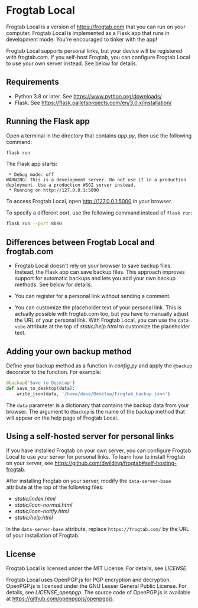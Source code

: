# Frogtab Local

Frogtab Local is a version of https://frogtab.com that you can run on your computer.
Frogtab Local is implemented as a Flask app that runs in development mode.
You're encouraged to tinker with the app!

Frogtab Local supports personal links, but your device will be registered with frogtab.com.
If you self-host Frogtab, you can configure Frogtab Local to use your own server instead.
See below for details.

## Requirements

  - Python 3.8 or later. See https://www.python.org/downloads/
  - Flask. See https://flask.palletsprojects.com/en/3.0.x/installation/

## Running the Flask app

Open a terminal in the directory that contains *app.py*, then use the following command:
    
```sh
flask run
```

The Flask app starts:

```
 * Debug mode: off
WARNING: This is a development server. Do not use it in a production deployment. Use a production WSGI server instead.
 * Running on http://127.0.0.1:5000
```

To access Frogtab Local, open http://127.0.0.1:5000 in your browser.

To specify a different port, use the following command instead of `flask run`:

```sh
flask run --port 8080
```

## Differences between Frogtab Local and frogtab.com

  - Frogtab Local doesn't rely on your browser to save backup files.
    Instead, the Flask app can save backup files.
    This approach improves support for automatic backups and lets you add your own backup methods. See below for details.

  - You can register for a personal link without sending a comment.

  - You can customize the placeholder text of your personal link.
    This is actually possible with frogtab.com too, but you have to manually adjust the URL of your personal link.
    With Frogtab Local, you can use the `data-vibe` attribute at the top of *static/help.html* to customize the placeholder text.

## Adding your own backup method

Define your backup method as a function in *config.py* and apply the `@backup` decorator to the function. For example:

```py
@backup('Save to Desktop')
def save_to_desktop(data):
    write_json(data, '/home/dave/Desktop/Frogtab_backup.json')
```

The `data` parameter is a dictionary that contains the backup data from your browser.
The argument to `@backup` is the name of the backup method that will appear on the help page of Frogtab Local.

## Using a self-hosted server for personal links

If you have installed Frogtab on your own server, you can configure Frogtab Local to use your server for personal links.
To learn how to install Frogtab on your server, see https://github.com/dwilding/frogtab#self-hosting-frogtab.

After installing Frogtab on your server, modify the `data-server-base` attribute at the top of the following files:

  - *static/index.html*
  - *static/icon-normal.html*
  - *static/icon-notify.html*
  - *static/help.html*

In the `data-server-base` attribute, replace `https://frogtab.com/` by the URL of your installation of Frogtab.

## License
Frogtab Local is licensed under the MIT License.
For details, see *LICENSE*.

Frogtab Local uses OpenPGP.js for PGP encryption and decryption.
OpenPGP.js is licensed under the GNU Lesser General Public License.
For details, see *LICENSE_openpgp*.
The source code of OpenPGP.js is available at https://github.com/openpgpjs/openpgpjs.
